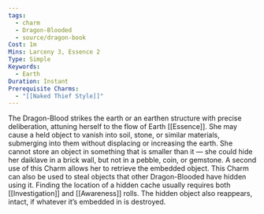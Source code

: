 ```yaml
---
tags:
  - charm
  - Dragon-Blooded
  - source/dragon-book
Cost: 1m
Mins: Larceny 3, Essence 2
Type: Simple
Keywords:
  - Earth
Duration: Instant
Prerequisite Charms:
  - "[[Naked Thief Style]]"
---
```

The Dragon-Blood strikes the earth or an earthen structure with precise deliberation, attuning herself to the flow of Earth [[Essence]]. She may cause a held object to vanish into soil, stone, or similar materials, submerging into them without displacing or increasing the earth. She cannot store an object in something that is smaller than it — she could hide her daiklave in a brick wall, but not in a pebble, coin, or gemstone. A second use of this Charm allows her to retrieve the embedded object. This Charm can also be used to steal objects that other Dragon-Blooded have hidden using it. Finding the location of a hidden cache usually requires both [[Investigation]] and [[Awareness]] rolls. The hidden object also reappears, intact, if whatever it’s embedded in is destroyed.